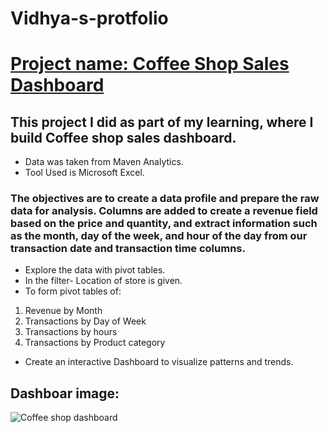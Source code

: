# Vidhya-s-protfolio

# [Project name: Coffee Shop Sales Dashboard](https://vidhyashree-14.github.io/Vidhya-s-protfolio/)

## This project I did as part of my learning, where I build Coffee shop sales dashboard.
* Data was taken from Maven Analytics.
* Tool Used is Microsoft Excel.
### The objectives are to create a data profile and prepare the raw data for analysis. Columns are added to create a revenue field based on the price and quantity, and extract information such as the month, day of the week, and hour of the day from our transaction date and transaction time columns. 
* Explore the data with pivot tables.
* In the filter- Location of store is given.
* To form pivot tables of:
1. Revenue by Month
2. Transactions by Day of Week
3. Transactions by hours
4. Transactions by Product category
* Create an interactive Dashboard to visualize patterns and trends.
## Dashboar image: 
![Coffee shop dashboard](https://github.com/user-attachments/assets/e560320e-fb49-40a7-8dd1-a4f27a7c9d88)

